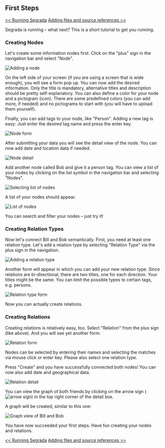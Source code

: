 ## First Steps

[<< Running Segrada](run.md) [Adding files and source references >>](tutorial02.md)

Segrada is running &ndash; what next? This is a short tutorial to get you running.

### Creating Nodes

Let's create some information nodes first. Click on the "plus" sign in the navigation bar and select "Node".

![Adding a node](tutorial_01_01.png)

On the left side of your screen (if you are using a screen that is wide enough), you will see a form pop up. You can
now add the desired information. Only the title is mandatory, alternative titles and description should be pretty
self-explanatory. You can also define a color for your node and a pictogram (icon). There are some predefined colors
(you can add more, if needed) and no pictograms to start with (you will have to upload them yourself).

Finally, you can add tags to your node, like "Person". Adding a new tag is easy: Just enter the desired tag name and
press the enter key.

![Node form](tutorial_01_02.png)

After submitting your data you will see the detail view of the node. You can now add date and location data if needed.

![Node detail](tutorial_01_03.png)

Add another node called Bob and give it a person tag. You can view a list of your nodes by clicking on the list symbol
in the navigation bar and selecting "Nodes".

![Selecting list of nodes](tutorial_01_04.png)

A list of your nodes should appear.

![List of nodes](tutorial_01_05.png)

You can search and filter your nodes &ndash; just try it!

### Creating Relation Types

Now let's connect Bill and Bob semantically. First, you need at least one relation type. Let's add a relation type by
selecting "Relation Type" via the plus sign in the navigation.

![Adding a relation type](tutorial_01_06.png)

Another form will appear in which you can add your new relation type. Since relations are bi-directional, there are two
titles, one for each direction. Your titles might be the same. You can limit the possible types to certain tags, e.g.
persons.

![Relation type form](tutorial_01_07.png)

Now you can actually create relations.

### Creating Relations

Creating relations is relatively easy, too. Select "Relation" from the plus sign (like above). And you will see yet
another form:

![Relation form](tutorial_01_08.png)

Nodes can be selected by entering their names and selecting the matches via mouse click or enter key. Please also
select one relation type.

Press "Create" and you have successfully connected both nodes! You can now also add date and geographical data.

![Relation detail](tutorial_01_09.png)

You can view the graph of both friends by clicking on the arrow sign (![arrow sign](tutorial_01_10.png)) in the top
right corner of the detail box.


A graph will be created, similar to this one:

![Graph view of Bill and Bob](tutorial_01_11.png)

You have now succeeded your first steps. Have fun creating your nodes and relations.

[<< Running Segrada](run.md) [Adding files and source references >>](tutorial02.md)